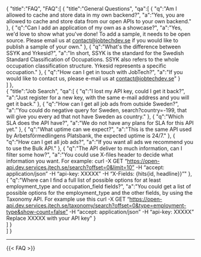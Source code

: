 {
"title":"FAQ",
"FAQ":[
    {
    "title":"General Questions",
    "qa":[
          {
           "q":"Am I allowed to cache and store data in my own backend?",
           "a":"Yes, you are allowed to cache and store data from our open APIs to your own backend."
          },
          {
           "q":"Can I add an application of my own as a showcase?",
           "a":"Yes, we'd love to show what you've done! To add a sample, it needs to be open source. Please email us at contact@jobtechdev.se if you would like to publish a sample of your own."
          },
          {
           "q":"What's the difference between SSYK and Yrkesid?",
           "a":"In short, SSYK is the standard for the Swedish Standard Classification of Occupations. SSYK also refers to the whole occupation classification structure. Yrkesid represents a specific occupation."
          },
          {
           "q":"How can I get in touch with JobTech?",
           "a":"If you would like to contact us, please e-mail us at contact@jobtechdev.se"
          }                   
    ]
    },  
    {
         "title":"Job Search",
         "qa":[
               {
                "q":"I lost my API key, could I get it back?",
                "a":"Just register for a new key, with the same e-mail address and you will get it back."
               },
               {
                "q":"How can I get all job ads from outside Sweden?",
                "a":"You could do negative query for Sweden, search?country=-199, that will give you every ad that not have Sweden as country."
               },
               {
                "q":"Which SLA does the API have?",
                "a":"We do not have any plans for SLA for this API yet."
               },
               {
                "q":"What uptime can we expect?",
                "a":"This is the same API used by Arbetsförmedlingens Platsbank, the expected uptime is 24/7."
               },
               {
                "q":"How can I get all job ads?",
                "a":"If you want all ads we recommend you to use the Bulk API."
               }, 
               {
                "q":"The API deliver to much information, can I filter some how?",
                "a":"You could use X-files header to decide what information you want. For example: curl -X GET “https://open-api.dev.services.jtech.se/search?offset=0&limit=10” -H “accept: application/json” -H “api-key: XXXXX” -H “X-Fields: {hits{id, headline}}”"
               },
               {
                "q":"Where can I find a full list of possible options for at least employment_type and occupation_field fields?",
                "a":"You could get a list of possible options for the employment_type and the other fields, by using the Taxonomy API. For example use this curl -X GET “https://open-api.dev.services.jtech.se/taxonomy/search?offset=0&type=employment-type&show-count=false” -H “accept: application/json” -H “api-key: XXXXX”  Replace XXXXX with your API key"
               }                                  
          ]
    }                 
]
}
  <hr>
{{< FAQ >}}
